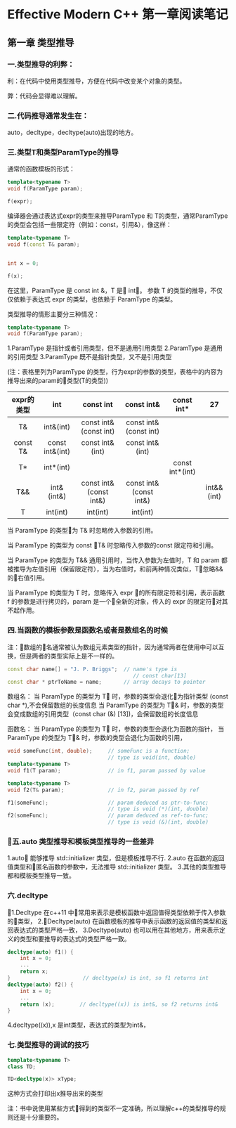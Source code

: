 # Effective Modern C++ 第一章阅读笔记

## 第一章 类型推导

### 一.类型推导的利弊：

利：在代码中使用类型推导，方便在代码中改变某个对象的类型。

弊：代码会显得难以理解。

### 二.代码推导通常发生在：
auto，decltype，decltype(auto)出现的地方。


### 三.类型T和类型ParamType的推导

通常的函数模板的形式：
```cpp
template<typename T> 
void f(ParamType param);

f(expr);
```
编译器会通过表达式expr的类型来推导ParamType 和 T的类型，通常ParamType的类型会包括一些限定符（例如：const，引用&），像这样：
```cpp
template<typename T> 
void f(const T& param);


int x = 0;

f(x);
```
在这里，ParamType 是 const int &，T 是 int。
参数 T 的类型的推导，不仅仅依赖于表达式 expr 的类型，也依赖于 ParamType 的类型。

类型推导的情形主要分三种情况：

```cpp
template<typename T> 
void f(ParamType param);
```

1.ParamType 是指针或者引用类型，但不是通用引用类型
2.ParamType 是通用的引用类型
3.ParamType 既不是指针类型，又不是引用类型

(注：表格里列为ParamType 的类型，行为expr的参数的类型，表格中的内容为推导出来的param的类型(T的类型))

| expr的类型    |  int           |  const int             | const int&             | const int*     | 27         |
| :----------: | :------------: | :--------------------: | :--------------------: | :-------------:| :--------: |
| T&           | int&(int)      | const int&(const int)  | const int&(const int)  |
| const T&     | const int&(int)| const int&(int)        | const int&(int)        |
| T*           | int*(int)      |                        |                        | const int*(int)|
| T&&          | int&(int&)     | const int&(const int&) | const int&(const int&) |                | int&&(int) |
| T            | int(int)       | int(int)               | int(int)               |

当 ParamType 的类型为 T& 时忽略传入参数的引用。

当 ParamType 的类型为 const T& 时忽略传入参数的const 限定符和引用。


当 ParamType 的类型为 T&& 通用引用时，当传入参数为左值时，T 和 param 都被推导为左值引用（保留限定符），当为右值时，和前两种情况类似，T忽略&&的右值引用。

当 ParamType 的类型为 T 时，忽略传入 expr 的所有限定符和引用，表示函数 f 的参数是进行拷贝的，param 是一个全新的对象，传入的 expr 的限定符对其不起作用。

### 四.当函数的模板参数是函数名或者是数组名的时候

注：数组的名通常被认为数组元素类型的指针，因为通常两者在使用中可以互换，但是两者的类型实际上是不一样的。

```cpp
const char name[] = "J. P. Briggs";  // name's type is
                                        // const char[13]
const char * ptrToName = name;       // array decays to pointer
```

数组名：
当 ParamType 的类型为 T 时，参数的类型会退化为指针类型 (const char *),不会保留数组的长度信息
当 ParamType 的类型为 T& 时，参数的类型会变成数组的引用类型（const char (&) [13])，会保留数组的长度信息

函数名：
当 ParamType 的类型为 T 时，参数的类型会退化为函数的指针，
当 ParamType 的类型为 T& 时，参数的类型会退化为函数的引用，
```cpp
void someFunc(int, double);     // someFunc is a function;
                                // type is void(int, double)
template<typename T>
void f1(T param);               // in f1, param passed by value

template<typename T>
void f2(T& param);              // in f2, param passed by ref

f1(someFunc);                   // param deduced as ptr-to-func;
                                // type is void (*)(int, double)
f2(someFunc);                   // param deduced as ref-to-func;
                                // type is void (&)(int, double)
```

### 五.auto 类型推导和模板类型推导的一些差异

1.auto 能够推导 std::initializer 类型，但是模板推导不行.
2.auto 在函数的返回值类型和匿名函数的参数中，无法推导 std::initializer 类型。
3.其他的类型推导都和模板类型推导一致。

### 六.decltype 

1.Decltype 在c++11 中常用来表示是模板函数中返回值得类型依赖于传入参数的类型，
2.Decltype(auto) 在函数模板的推导中表示函数的返回值的类型和返回表达式的类型严格一致，
3.Decltype(auto) 也可以用在其他地方，用来表示定义的类型和要推导的表达式的类型严格一致。

```cpp
decltype(auto) f1() {
    int x = 0; 
    ...
    return x;
}                       // decltype(x) is int, so f1 returns int
decltype(auto) f2() {
    int x = 0;
    ...
    return (x);        // decltype((x)) is int&, so f2 returns int&
}

```
4.decltype((x)),x 是int类型，表达式的类型为int&，

### 七.类型推导的调试的技巧
```cpp
template<typename T>
class TD;

TD<decltype(x)> xType;
```
这种方式会打印出x推导出来的类型

注：书中说使用某些方式得到的类型不一定准确，所以理解c++的类型推导的规则还是十分重要的。

